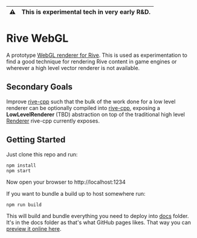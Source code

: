 
:warning: | This is experimental tech in very early R&D.
| -- | -- |
# Rive WebGL
A prototype [WebGL renderer for Rive](https://rive-app.github.io/rive-webgl/). This is used as experimentation to find a good technique for rendering Rive content in game engines or wherever a high level vector renderer is not available. 

## Secondary Goals
Improve [rive-cpp](https://github.com/rive-app/rive-cpp) such that the bulk of the work done for a low level renderer can be optionally compiled into [rive-cpp](https://github.com/rive-app/rive-cpp), exposing a **LowLevelRenderer** (TBD) abstraction on top of the traditional high level [Renderer](https://github.com/rive-app/rive-cpp/blob/master/include/renderer.hpp) rive-cpp currently exposes.

## Getting Started
Just clone this repo and run:

```
npm install
npm start
```

Now open your browser to http://localhost:1234

If you want to bundle a build up to host somewhere run:
```
npm run build
```

This will build and bundle everything you need to deploy into [docs](./docs) folder. It's in the docs folder as that's what GitHub pages likes. That way you can [preview it online here](https://rive-app.github.io/rive-webgl/).
